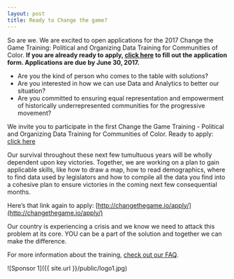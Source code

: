 ```yaml
---
layout: post
title: Ready to Change the game?
---
```


So are we. We are excited to open applications for the 2017 Change the Game Training: Political and Organizing Data Training for Communities of Color. **If you are already ready to apply, [click here](http://changethegame.io/apply/) to fill out the application form. Applications are due by June 30, 2017.**

+ Are you the kind of person who comes to the table with solutions? 
+ Are you interested in how we can use Data and Analytics to better our situation? 
+ Are you committed to ensuring equal representation and empowerment of historically underrepresented communities for the progressive movement?  

We invite you to participate in the first Change the Game Training -  Political and Organizing Data Training for Communities of Color. Ready to apply: [click here](http://changethegame.io/apply/) 

Our survival throughout these next few tumultuous years will be wholly dependent upon key victories. Together, we are working on a plan to gain applicable skills, like how to draw a map, how to read demographics, where to find data used by legislators and how to compile all the data you find into a cohesive plan to ensure victories in the coming next few consequential months. 
  
Here’s that link again to apply: [http://changethegame.io/apply/](http://changethegame.io/apply/)
 
Our country is experiencing a crisis and we know we need to attack this problem at its core. YOU can be a part of the solution and together we can make the difference.

For more information about the training, [check out our FAQ](http://changethegame.io/info/).

![Sponsor 1]({{ site.url }}/public/logo1.jpg)

